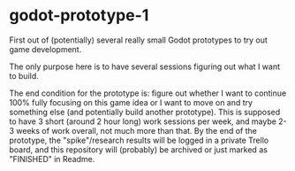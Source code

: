 # godot-prototype-1
First out of (potentially) several really small Godot prototypes to try out game development.

The only purpose here is to have several sessions figuring out what I want to build.

The end condition for the prototype is: figure out whether I want to continue 100% fully focusing on this game idea or I want to move on and try something else (and potentially build another prototype). This is supposed to have 3 short (around 2 hour long) work sessions per week, and maybe 2-3 weeks of work overall, not much more than that. By the end of the prototype, the "spike"/research results will be logged in a private Trello board, and this repository will (probably) be archived or just marked as "FINISHED" in Readme.